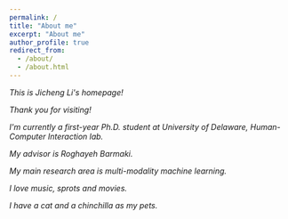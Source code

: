 ```yaml
---
permalink: /
title: "About me"
excerpt: "About me"
author_profile: true
redirect_from: 
  - /about/
  - /about.html
---
```


*This is Jicheng Li's homepage!*

*Thank you for visiting!*

*I'm currently a first-year Ph.D. student at University of Delaware, Human-Computer Interaction lab.*

*My advisor is Roghayeh Barmaki.*

*My main research area is multi-modality machine learning.*

*I love music, sprots and movies.*

*I have a cat and a chinchilla as my pets.*

